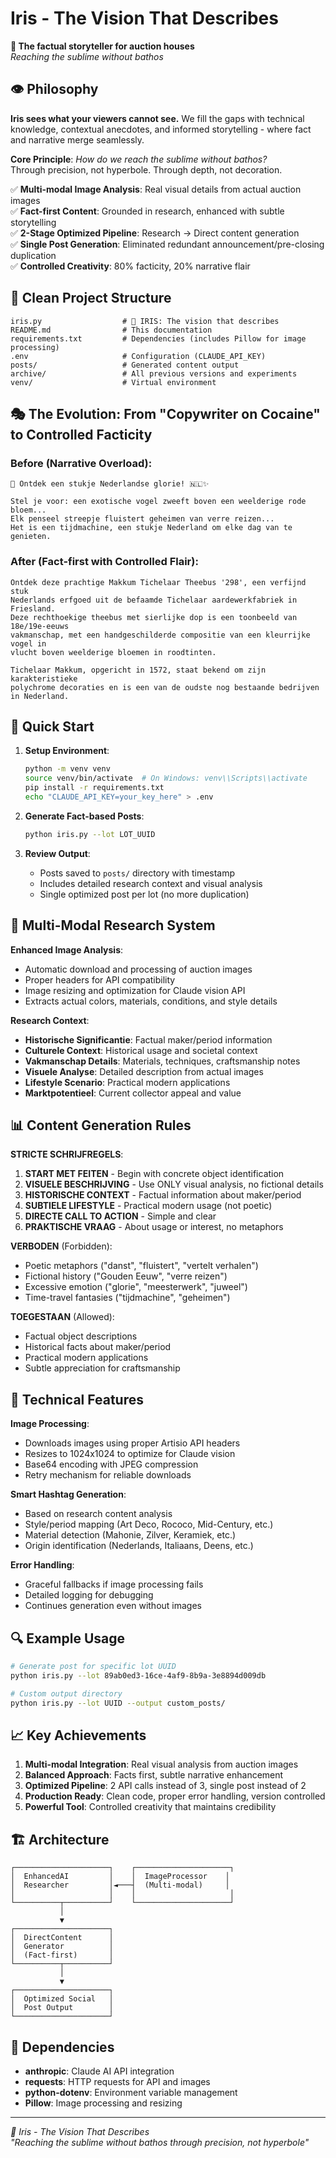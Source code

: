 # Iris - The Vision That Describes

**🌸 The factual storyteller for auction houses**  
*Reaching the sublime without bathos*

## 👁️ Philosophy

**Iris sees what your viewers cannot see.** We fill the gaps with technical knowledge, contextual anecdotes, and informed storytelling - where fact and narrative merge seamlessly.

**Core Principle**: *How do we reach the sublime without bathos?*  
Through precision, not hyperbole. Through depth, not decoration.

✅ **Multi-modal Image Analysis**: Real visual details from actual auction images  
✅ **Fact-first Content**: Grounded in research, enhanced with subtle storytelling  
✅ **2-Stage Optimized Pipeline**: Research → Direct content generation  
✅ **Single Post Generation**: Eliminated redundant announcement/pre-closing duplication  
✅ **Controlled Creativity**: 80% facticity, 20% narrative flair  

## 📁 Clean Project Structure

```
iris.py                  # 🌸 IRIS: The vision that describes
README.md                # This documentation  
requirements.txt         # Dependencies (includes Pillow for image processing)
.env                     # Configuration (CLAUDE_API_KEY)
posts/                   # Generated content output
archive/                 # All previous versions and experiments
venv/                    # Virtual environment
```

## 🎭 The Evolution: From "Copywriter on Cocaine" to Controlled Facticity

### Before (Narrative Overload):
```
🌟 Ontdek een stukje Nederlandse glorie! 🇳🇱✨

Stel je voor: een exotische vogel zweeft boven een weelderige rode bloem...
Elk penseel streepje fluistert geheimen van verre reizen...
Het is een tijdmachine, een stukje Nederland om elke dag van te genieten.
```

### After (Fact-first with Controlled Flair):
```
Ontdek deze prachtige Makkum Tichelaar Theebus '298', een verfijnd stuk 
Nederlands erfgoed uit de befaamde Tichelaar aardewerkfabriek in Friesland. 
Deze rechthoekige theebus met sierlijke dop is een toonbeeld van 18e/19e-eeuws 
vakmanschap, met een handgeschilderde compositie van een kleurrijke vogel in 
vlucht boven weelderige bloemen in roodtinten.

Tichelaar Makkum, opgericht in 1572, staat bekend om zijn karakteristieke 
polychrome decoraties en is een van de oudste nog bestaande bedrijven in Nederland.
```

## 🚀 Quick Start

1. **Setup Environment**:
   ```bash
   python -m venv venv
   source venv/bin/activate  # On Windows: venv\\Scripts\\activate
   pip install -r requirements.txt
   echo "CLAUDE_API_KEY=your_key_here" > .env
   ```

2. **Generate Fact-based Posts**:
   ```bash
   python iris.py --lot LOT_UUID
   ```

3. **Review Output**:
   - Posts saved to `posts/` directory with timestamp
   - Includes detailed research context and visual analysis
   - Single optimized post per lot (no more duplication)

## 🔬 Multi-Modal Research System

**Enhanced Image Analysis**:
- Automatic download and processing of auction images
- Proper headers for API compatibility  
- Image resizing and optimization for Claude vision API
- Extracts actual colors, materials, conditions, and style details

**Research Context**:
- **Historische Significantie**: Factual maker/period information
- **Culturele Context**: Historical usage and societal context  
- **Vakmanschap Details**: Materials, techniques, craftsmanship notes
- **Visuele Analyse**: Detailed description from actual images
- **Lifestyle Scenario**: Practical modern applications
- **Marktpotentieel**: Current collector appeal and value

## 📊 Content Generation Rules

**STRICTE SCHRIJFREGELS**:
1. **START MET FEITEN** - Begin with concrete object identification
2. **VISUELE BESCHRIJVING** - Use ONLY visual analysis, no fictional details  
3. **HISTORISCHE CONTEXT** - Factual information about maker/period
4. **SUBTIELE LIFESTYLE** - Practical modern usage (not poetic)
5. **DIRECTE CALL TO ACTION** - Simple and clear
6. **PRAKTISCHE VRAAG** - About usage or interest, no metaphors

**VERBODEN** (Forbidden):
- Poetic metaphors ("danst", "fluistert", "vertelt verhalen")
- Fictional history ("Gouden Eeuw", "verre reizen")  
- Excessive emotion ("glorie", "meesterwerk", "juweel")
- Time-travel fantasies ("tijdmachine", "geheimen")

**TOEGESTAAN** (Allowed):
- Factual object descriptions
- Historical facts about maker/period
- Practical modern applications  
- Subtle appreciation for craftsmanship

## 🎨 Technical Features

**Image Processing**:
- Downloads images using proper Artisio API headers
- Resizes to 1024x1024 to optimize for Claude vision
- Base64 encoding with JPEG compression
- Retry mechanism for reliable downloads

**Smart Hashtag Generation**:
- Based on research content analysis
- Style/period mapping (Art Deco, Rococo, Mid-Century, etc.)
- Material detection (Mahonie, Zilver, Keramiek, etc.)
- Origin identification (Nederlands, Italiaans, Deens, etc.)

**Error Handling**:
- Graceful fallbacks if image processing fails
- Detailed logging for debugging
- Continues generation even without images

## 🔍 Example Usage

```bash
# Generate post for specific lot UUID
python iris.py --lot 89ab0ed3-16ce-4af9-8b9a-3e8894d009db

# Custom output directory
python iris.py --lot UUID --output custom_posts/
```

## 📈 Key Achievements

1. **Multi-modal Integration**: Real visual analysis from auction images
2. **Balanced Approach**: Facts first, subtle narrative enhancement
3. **Optimized Pipeline**: 2 API calls instead of 3, single post instead of 2
4. **Production Ready**: Clean code, proper error handling, version controlled
5. **Powerful Tool**: Controlled creativity that maintains credibility

## 🏗️ Architecture

```
┌─────────────────────┐    ┌─────────────────────┐
│  EnhancedAI         │    │  ImageProcessor    │
│  Researcher         │◄───┤  (Multi-modal)     │
│                     │    │                     │
└──────────┬──────────┘    └─────────────────────┘
           │
           ▼
┌─────────────────────┐
│  DirectContent      │
│  Generator          │
│  (Fact-first)       │
└──────────┬──────────┘
           │
           ▼
┌─────────────────────┐
│  Optimized Social   │
│  Post Output        │
└─────────────────────┘
```

## 📝 Dependencies

- **anthropic**: Claude AI API integration
- **requests**: HTTP requests for API and images
- **python-dotenv**: Environment variable management  
- **Pillow**: Image processing and resizing

---

*🌸 Iris - The Vision That Describes*  
*"Reaching the sublime without bathos through precision, not hyperbole"*